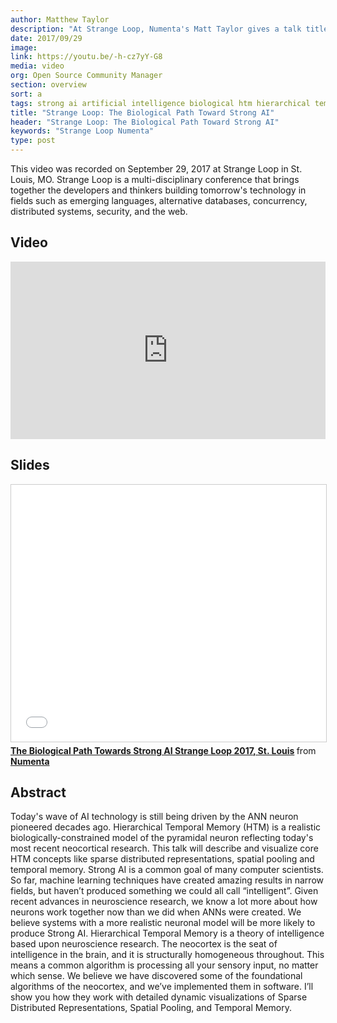 ```yaml
---
author: Matthew Taylor
description: "At Strange Loop, Numenta's Matt Taylor gives a talk titled The Biological Path Toward Strong AI where he discusses details about our HTM technology, such as SDRs, Spatial Pooling, Temporal Memory, and Sensorimotor Inference."
date: 2017/09/29
image:
link: https://youtu.be/-h-cz7yY-G8
media: video
org: Open Source Community Manager
section: overview
sort: a
tags: strong ai artificial intelligence biological htm hierarchical temporal memory brain
title: "Strange Loop: The Biological Path Toward Strong AI"
header: "Strange Loop: The Biological Path Toward Strong AI"
keywords: "Strange Loop Numenta"
type: post
---
```


This video was recorded on September 29, 2017 at Strange Loop in St. Louis, MO. Strange Loop is a multi-disciplinary conference that brings together the developers and thinkers building tomorrow's technology in fields such as emerging languages, alternative databases, concurrency, distributed systems, security, and the web.

## Video

<iframe width="504" height="284" src="https://www.youtube.com/embed/-h-cz7yY-G8" frameborder="0" gesture="media" allow="encrypted-media" allowfullscreen></iframe>

## Slides

<iframe src="//www.slideshare.net/slideshow/embed_code/key/eYSckY4cAopPmt" width="504" height="411" frameborder="0" marginwidth="0" marginheight="0" scrolling="no" style="border:1px solid #CCC; border-width:1px; margin-bottom:5px; max-width: 100%;" allowfullscreen> </iframe> <div style="margin-bottom:5px"> <strong> <a href="//www.slideshare.net/numenta/the-biological-path-towards-strong-ai-strange-loop-2017-st-louis" title="The Biological Path Towards Strong AI Strange Loop 2017, St. Louis" target="\_blank">The Biological Path Towards Strong AI Strange Loop 2017, St. Louis</a> </strong> from <strong><a href="https://www.slideshare.net/numenta" target="\_blank">Numenta</a></strong> </div>

## Abstract

Today's wave of AI technology is still being driven by the ANN neuron pioneered decades ago. Hierarchical Temporal Memory (HTM) is a realistic biologically-constrained model of the pyramidal neuron reflecting today's most recent neocortical research. This talk will describe and visualize core HTM concepts like sparse distributed representations, spatial pooling and temporal memory. Strong AI is a common goal of many computer scientists. So far, machine learning techniques have created amazing results in narrow fields, but haven’t produced something we could all call “intelligent”. Given recent advances in neuroscience research, we know a lot more about how neurons work together now than we did when ANNs were created. We believe systems with a more realistic neuronal model will be more likely to produce Strong AI. Hierarchical Temporal Memory is a theory of intelligence based upon neuroscience research. The neocortex is the seat of intelligence in the brain, and it is structurally homogeneous throughout. This means a common algorithm is processing all your sensory input, no matter which sense. We believe we have discovered some of the foundational algorithms of the neocortex, and we’ve implemented them in software. I’ll show you how they work with detailed dynamic visualizations of Sparse Distributed Representations, Spatial Pooling, and Temporal Memory.
